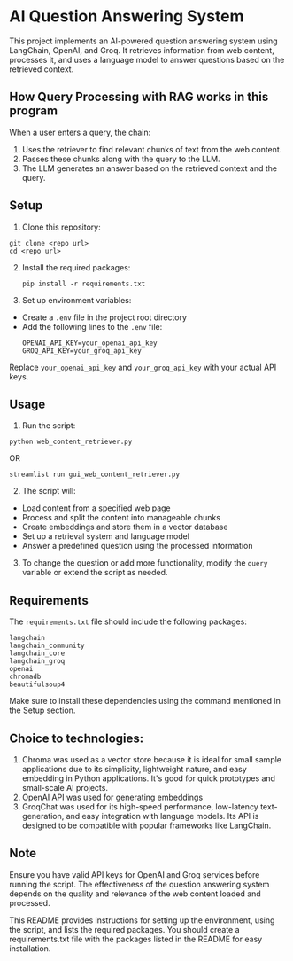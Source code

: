 # AI Question Answering System

This project implements an AI-powered question answering system using LangChain, OpenAI, and Groq. It retrieves information from web content, processes it, and uses a language model to answer questions based on the retrieved context.

## How Query Processing with RAG works in this program
When a user enters a query, the chain:
1. Uses the retriever to find relevant chunks of text from the web content.
2. Passes these chunks along with the query to the LLM.
3. The LLM generates an answer based on the retrieved context and the query.

## Setup

1. Clone this repository:
```
git clone <repo url>
cd <repo url>
```


2. Install the required packages:
   ```
   pip install -r requirements.txt
   ```


3. Set up environment variables:
- Create a `.env` file in the project root directory
- Add the following lines to the `.env` file:
  ```
  OPENAI_API_KEY=your_openai_api_key
  GROQ_API_KEY=your_groq_api_key
  ```
Replace `your_openai_api_key` and `your_groq_api_key` with your actual API keys.

## Usage

1. Run the script:
```
python web_content_retriever.py
```
OR
```
streamlist run gui_web_content_retriever.py
```

2. The script will:
- Load content from a specified web page
- Process and split the content into manageable chunks
- Create embeddings and store them in a vector database
- Set up a retrieval system and language model
- Answer a predefined question using the processed information

3. To change the question or add more functionality, modify the `query` variable or extend the script as needed.

## Requirements

The `requirements.txt` file should include the following packages:
```
langchain
langchain_community
langchain_core
langchain_groq
openai
chromadb
beautifulsoup4
```

Make sure to install these dependencies using the command mentioned in the Setup section.

## Choice to technologies:
1. Chroma was used as a vector store because it is ideal for small sample applications due to its simplicity, lightweight nature, and easy embedding in Python applications. It's good for quick prototypes and small-scale AI projects.
2. OpenAI API was used for generating embeddings
3. GroqChat was used for its high-speed performance, low-latency text-generation, and easy integration with language models. Its API is designed to be compatible with popular frameworks like LangChain.
   

## Note

Ensure you have valid API keys for OpenAI and Groq services before running the script. The effectiveness of the question answering system depends on the quality and relevance of the web content loaded and processed.

This README provides instructions for setting up the environment, using the script, and lists the required packages. You should create a requirements.txt file with the packages listed in the README for easy installation.
